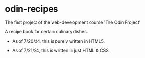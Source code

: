 # odin-recipes

The first project of the web-development course 'The Odin Project'

A recipe book for certain culinary dishes.

- As of 7/20/24, this is purely written in HTML5.

- As of 7/21/24, this is written in just HTML & CSS.
